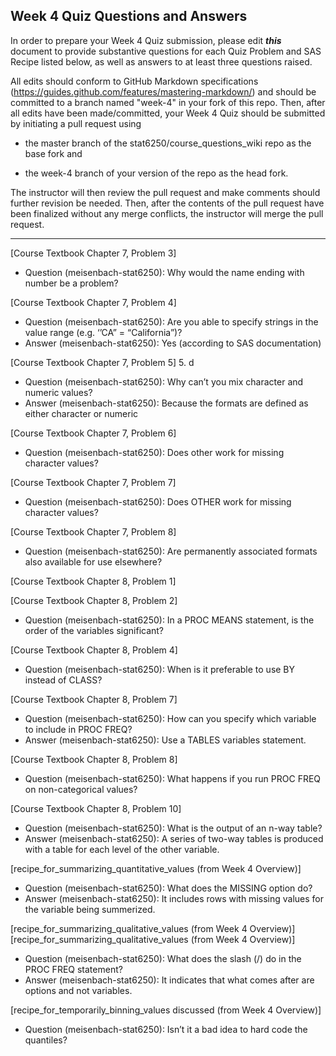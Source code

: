 ## Week 4 Quiz Questions and Answers

In order to prepare your Week 4 Quiz submission, please edit ***this*** document to provide substantive questions for each Quiz Problem and SAS Recipe listed below, as well as answers to at least three questions raised.

All edits should conform to GitHub Markdown specifications (https://guides.github.com/features/mastering-markdown/) and should be committed to a branch named "week-4" in your fork of this repo. Then, after all edits have been made/committed, your Week 4 Quiz should be submitted by initiating a pull request using

- the master branch of the stat6250/course_questions_wiki repo as the base fork and

- the week-4 branch of your version of the repo as the head fork.

The instructor will then review the pull request and make comments should further revision be needed. Then, after the contents of the pull request have been finalized without any merge conflicts, the instructor will merge the pull request.

********************************************************************************



[Course Textbook Chapter 7, Problem 3]
- Question (meisenbach-stat6250): Why would the name ending with number be a problem?



[Course Textbook Chapter 7, Problem 4]
- Question (meisenbach-stat6250): Are you able to specify strings in the value range (e.g. ‘’CA” = “California”)?
- Answer (meisenbach-stat6250): Yes (according to SAS documentation)



[Course Textbook Chapter 7, Problem 5]
5. d 
- Question (meisenbach-stat6250): Why can’t you mix character and numeric values?
- Answer (meisenbach-stat6250): Because the formats are defined as either character or numeric



[Course Textbook Chapter 7, Problem 6]
- Question (meisenbach-stat6250): Does other work for missing character values? 



[Course Textbook Chapter 7, Problem 7]
- Question (meisenbach-stat6250): Does OTHER work for missing character values? 



[Course Textbook Chapter 7, Problem 8]
- Question (meisenbach-stat6250): Are permanently associated formats also available for use elsewhere?



[Course Textbook Chapter 8, Problem 1]



[Course Textbook Chapter 8, Problem 2]
- Question (meisenbach-stat6250): In a PROC MEANS statement, is the order of the variables significant?



[Course Textbook Chapter 8, Problem 4]
- Question (meisenbach-stat6250): When is it preferable to use BY instead of CLASS?



[Course Textbook Chapter 8, Problem 7]
- Question (meisenbach-stat6250): How can you specify which variable to include in PROC FREQ?
- Answer (meisenbach-stat6250): Use a TABLES variables statement.



[Course Textbook Chapter 8, Problem 8]
- Question (meisenbach-stat6250): What happens if you run PROC FREQ on non-categorical values?



[Course Textbook Chapter 8, Problem 10]
- Question (meisenbach-stat6250): What is the output of an n-way table?
- Answer (meisenbach-stat6250): A series of two-way tables is produced with a table for each level of the other variable.



[recipe_for_summarizing_quantitative_values (from Week 4 Overview)]
- Question (meisenbach-stat6250): What does the MISSING option do?
- Answer (meisenbach-stat6250): It includes rows with missing values for the variable being summerized.



[recipe_for_summarizing_qualitative_values (from Week 4 Overview)]
[recipe_for_summarizing_qualitative_values (from Week 4 Overview)]
- Question (meisenbach-stat6250): What does the slash (/) do in the PROC FREQ statement?
- Answer (meisenbach-stat6250): It indicates that what comes after are options and not variables.



[recipe_for_temporarily_binning_values discussed (from Week 4 Overview)]
- Question (meisenbach-stat6250): Isn’t it a bad idea to hard code the quantiles?


